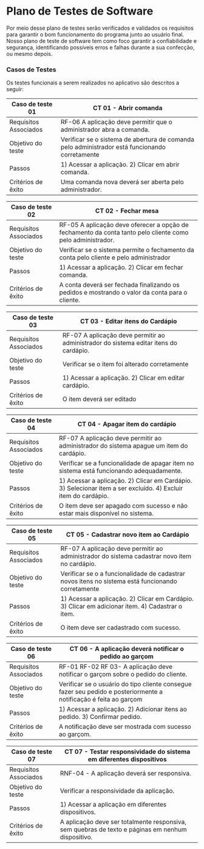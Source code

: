 # Plano de Testes de Software


Por meio desse plano de testes serão verificados e validados os requisitos para garantir o bom funcionamento do programa junto ao usuário final. Nosso plano de teste de software tem como foco garantir a confiabilidade e segurança, identificando possíveis erros e falhas durante a sua confecção, ou mesmo depois.
 
### Casos de Testes
Os testes funcionais a serem realizados no aplicativo são descritos a seguir:


|Caso de teste 01     | CT 01 - Abrir comanda |
|-------|-------------------------
|Requisitos Associados | 	 RF-06 A aplicação deve permitir que o administrador abra a comanda.
|Objetivo do teste| Verificar se o sistema de abertura de comanda pelo administrador está funcionando corretamente |
|Passos |	1) Acessar a aplicação. 2) Clicar em abrir comanda.  |
|Critérios de êxito| Uma comanda nova deverá ser aberta pelo administrador. |

|Caso de teste 02     | CT 02 - Fechar mesa |
|-------|-------------------------
|Requisitos Associados | 	 RF-05 A aplicação deve oferecer a opção de fechamento da conta tanto pelo cliente como pelo administrador.
|Objetivo do teste|  Verificar se o sistema permite o fechamento da conta pelo cliente e pelo administrador |
|Passos |	1) Acessar a aplicação. 2) Clicar em fechar comanda. |
|Critérios de êxito| A conta deverá ser fechada finalizando os pedidos e mostrando o valor da conta para o cliente. |

|Caso de teste 03     | CT 03 -  Editar itens do Cardápio |
|-------|-------------------------
|Requisitos Associados | 	 RF-07 A aplicação deve permitir ao administrador do sistema editar itens do cardápio.
|Objetivo do teste| Verificar se o item foi alterado corretamente |
|Passos |	1) Acessar a aplicação. 2) Clicar em editar cardápio. |
|Critérios de êxito| O item deverá ser editado |

|Caso de teste 04     | CT 04 -  Apagar item do cardápio |
|-------|-------------------------
|Requisitos Associados | 	 RF-07 A aplicação deve permitir ao administrador do sistema apague um item do cardápio.
|Objetivo do teste| Verificar se a funcionalidade de apagar item no sistema está funcionando adequadamente.  |
|Passos |	1) Acessar a aplicação. 2) Clicar em Cardápio. 3) Selecionar item a ser excluído. 4) Excluir item do cardápio.|
|Critérios de êxito| O item deve ser apagado com sucesso e não estar mais disponível no sistema. |

|Caso de teste 05    | CT 05 -  Cadastrar novo item ao Cardápio|
|-------|-------------------------
|Requisitos Associados | 	 RF-07 A aplicação deve permitir ao administrador do sistema cadastrar novo item no cardápio.  |
|Objetivo do teste| Verificar se o a funcionalidade de cadastrar novos itens no sistema está funcionando corretamente |
|Passos |	1) Acessar a aplicação. 2) Clicar em Cardápio. 3) Clicar em adicionar item. 4) Cadastrar o item. 	 |
|Critérios de êxito| O item deve ser cadastrado com sucesso. |

|Caso de teste 06     | CT 06 -  A aplicação deverá notificar o pedido ao garçom |
|-------|-------------------------
|Requisitos Associados | 	 RF-01 RF-02 RF 03- A aplicação deve notificar o garçom sobre o pedido do cliente.
|Objetivo do teste| Verificar se o usuário do tipo cliente consegue fazer seu pedido e posteriormente a notificação é feita ao garçom|
|Passos |	1) Acessar a aplicação.	2) Adicionar itens ao pedido. 3) Confirmar pedido.|
|Critérios de êxito| A notificação deve ser mostrada com sucesso ao garçom. |

|Caso de teste 07    | CT 07 - Testar responsividade do sistema em diferentes dispositivos |
|-------|-------------------------
|Requisitos Associados | 	 RNF-04 - A aplicação deverá ser responsiva.
|Objetivo do teste| Verificar a responsividade da aplicação. |
|Passos |	1) Acessar a aplicação em diferentes dispositivos.|
|Critérios de êxito| A aplicação deve ser totalmente responsiva, sem quebras de texto e páginas em nenhum dispositivo. |


